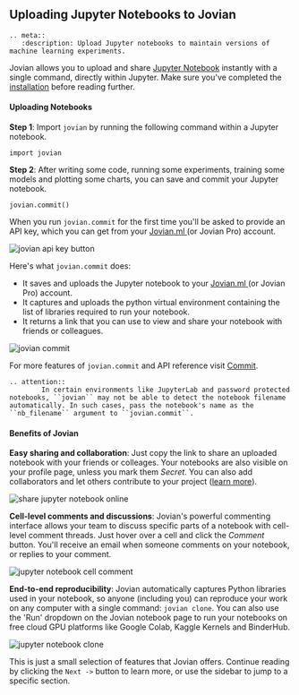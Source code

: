 ## Uploading Jupyter Notebooks to Jovian

```eval_rst
.. meta::
   :description: Upload Jupyter notebooks to maintain versions of machine learning experiments.
```

Jovian allows you to upload and share <a href="https://jupyter.org/" target=_blank> Jupyter Notebook</a> instantly with a single command, directly within Jupyter. Make sure you've completed the [installation](install.md) before reading further.

#### Uploading Notebooks

**Step 1**: Import `jovian` by running the following command within a Jupyter notebook.

```
import jovian
```

**Step 2**: After writing some code, running some experiments, training some models and plotting some charts, you can save and commit your Jupyter notebook.

```
jovian.commit()
```

When you run `jovian.commit` for the first time you'll be asked to provide an API key, which you can get from your <a href="https://jovian.ml?utm_source=docs" target=_blank> Jovian.ml </a> (or Jovian Pro) account.

<img src="https://i.imgur.com/taLLUVd.png" class="screenshot" alt="jovian api key button" >

Here's what `jovian.commit` does:

- It saves and uploads the Jupyter notebook to your <a href="https://jovian.ml?utm_source=docs" target=_blank> Jovian.ml </a> (or Jovian Pro) account.
- It captures and uploads the python virtual environment containing the list of libraries required to run your notebook.
- It returns a link that you can use to view and share your notebook with friends or colleagues.

<img src="https://i.imgur.com/1cFeiC7.gif" class="screenshot" alt="jovian commit" >

For more features of `jovian.commit` and API reference visit [Commit](../api-reference/commit.md).

```eval_rst
.. attention::
        In certain environments like JupyterLab and password protected notebooks, ``jovian`` may not be able to detect the notebook filename automatically. In such cases, pass the notebook's name as the ``nb_filename`` argument to ``jovian.commit``.
```

#### Benefits of Jovian

**Easy sharing and collaboration**: Just copy the link to share an uploaded notebook with your friends or colleages. Your notebooks are also visible on your profile page, unless you mark them _Secret_. You can also add collaborators and let others contribute to your project ([learn more](collaborate.md)).

<img src="https://i.imgur.com/D6JU35G.gif" class="screenshot" alt="share jupyter notebook online" >

**Cell-level comments and discussions**: Jovian's powerful commenting interface allows your team to discuss specific parts of a notebook with cell-level comment threads. Just hover over a cell and click the _Comment_ button. You'll receive an email when someone comments on your notebook, or replies to your comment.

<img src="https://i.imgur.com/15vj2qv.png" class="screenshot" alt="jupyter notebook cell comment" >

**End-to-end reproducibility**:
Jovian automatically captures Python libraries used in your notebook, so anyone (including you) can reproduce your work on any computer with a single command: `jovian clone`. You can also use the 'Run' dropdown on the Jovian notebook page to run your notebooks on free cloud GPU platforms like Google Colab, Kaggle Kernels and BinderHub.

<img src="https://i.imgur.com/kGPlFCp.png" class="screenshot" alt="jupyter notebook clone" >

This is just a small selection of features that Jovian offers. Continue reading by clicking the `Next ->` button to learn more, or use the sidebar to jump to a specific section.
